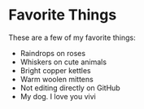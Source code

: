 # Favorite Things

These are a few of my favorite things:

- Raindrops on roses
- Whiskers on cute animals
- Bright copper kettles
- Warm woolen mittens
- Not editing directly on GitHub
- My dog. I love you vivi
